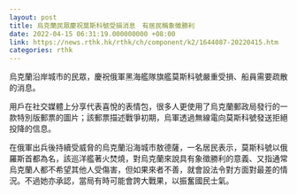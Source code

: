 ```yaml
---
layout: post
title: 烏克蘭民眾慶祝莫斯科號受損消息　有居民稱象徵勝利
date: 2022-04-15 06:31:19.000000000 +08:00
link: https://news.rthk.hk/rthk/ch/component/k2/1644087-20220415.htm
categories: rthk
---
```


烏克蘭沿岸城市的民眾，慶祝俄軍黑海艦隊旗艦莫斯科號嚴重受損、船員需要疏散的消息。

用戶在社交媒體上分享代表喜悅的表情包，很多人更使用了烏克蘭郵政局發行的一款特別版郵票的圖片；該郵票描述戰爭初期，烏軍透過無線電向莫斯科號發送拒絕投降的信息。

在俄軍出兵後持續受威脅的烏克蘭沿海城市敖德薩，一名居民表示，莫斯科號以俄羅斯首都為名，該巡洋艦著火焚燒，對烏克蘭來說具有象徵勝利的意義、又指通常烏克蘭人都不希望其他人受傷害，但如果來者不善，就會設法令對方面對最差的情況。不過她亦承認，當局有時可能會誇大戰果，以振奮國民士氣。
